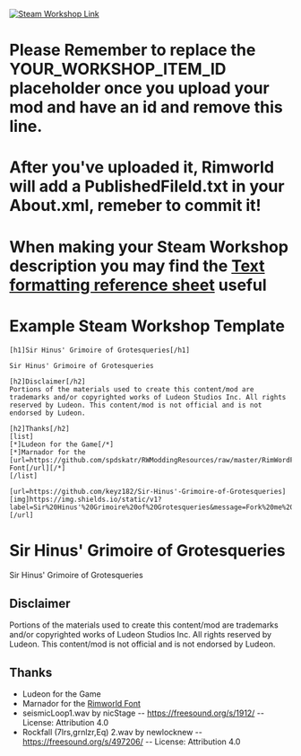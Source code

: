 <p>
  <a href="https://steamcommunity.com/sharedfiles/filedetails/?id=YOUR_WORKSHOP_ITEM_ID">
  <img alt="Steam Workshop Link" src="https://img.shields.io/static/v1?label=Steam&message=Workshop&color=blue&logo=steam&link=https://steamcommunity.com/sharedfiles/filedetails/?id=YOUR_WORKSHOP_ITEM_ID"/>
  </a>
</p>

# Please Remember to replace the YOUR_WORKSHOP_ITEM_ID placeholder once you upload your mod and have an id and remove this line.
# After you've uploaded it, Rimworld will add a PublishedFileId.txt in your About.xml, remeber to commit it!
# When making your Steam Workshop description you may find the [Text formatting reference sheet](https://steamcommunity.com/comment/Recommendation/formattinghelp) useful

# Example Steam Workshop Template
```
[h1]Sir Hinus' Grimoire of Grotesqueries[/h1]

Sir Hinus' Grimoire of Grotesqueries

[h2]Disclaimer[/h2]
Portions of the materials used to create this content/mod are trademarks and/or copyrighted works of Ludeon Studios Inc. All rights reserved by Ludeon. This content/mod is not official and is not endorsed by Ludeon.

[h2]Thanks[/h2]
[list]
[*]Ludeon for the Game[/*]
[*]Marnador for the [url=https://github.com/spdskatr/RWModdingResources/raw/master/RimWordFont.ttf]Rimworld Font[/url][/*]
[/list]

[url=https://github.com/keyz182/Sir-Hinus'-Grimoire-of-Grotesqueries][img]https://img.shields.io/static/v1?label=Sir%20Hinus'%20Grimoire%20of%20Grotesqueries&message=Fork%20me%20on%20github&color=d2e885&logo=github[/img][/url]
```

# Sir Hinus' Grimoire of Grotesqueries

Sir Hinus' Grimoire of Grotesqueries

## Disclaimer
Portions of the materials used to create this content/mod are trademarks and/or copyrighted works of Ludeon Studios Inc. All rights reserved by Ludeon. This content/mod is not official and is not endorsed by Ludeon.

## Thanks
* Ludeon for the Game
* Marnador for the [Rimworld Font](https://github.com/spdskatr/RWModdingResources/raw/master/RimWordFont.ttf)
* seismicLoop1.wav by nicStage -- https://freesound.org/s/1912/ -- License: Attribution 4.0
* Rockfall (7lrs,grnlzr,Eq) 2.wav by newlocknew -- https://freesound.org/s/497206/ -- License: Attribution 4.0
